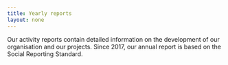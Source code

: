 ```yaml
---
title: Yearly reports
layout: none
---
```


Our activity reports contain detailed information on the development of our organisation and our projects. Since 2017, our annual report is based on the Social Reporting Standard.
